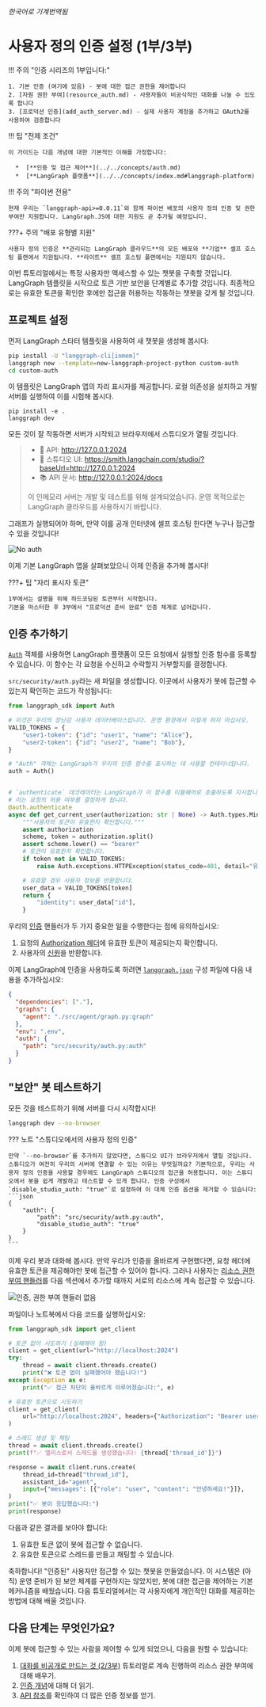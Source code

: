 _한국어로 기계번역됨_

# 사용자 정의 인증 설정 (1부/3부)

!!! 주의 "인증 시리즈의 1부입니다:"

    1. 기본 인증 (여기에 있음) - 봇에 대한 접근 권한을 제어합니다
    2. [자원 권한 부여](resource_auth.md) - 사용자들이 비공식적인 대화를 나눌 수 있도록 합니다
    3. [프로덕션 인증](add_auth_server.md) - 실제 사용자 계정을 추가하고 OAuth2를 사용하여 검증합니다

!!! 팁 "전제 조건"

    이 가이드는 다음 개념에 대한 기본적인 이해를 가정합니다:

      *  [**인증 및 접근 제어**](../../concepts/auth.md)
      *  [**LangGraph 플랫폼**](../../concepts/index.md#langgraph-platform)

!!! 주의 "파이썬 전용"

    현재 우리는 `langgraph-api>=0.0.11`와 함께 파이썬 배포의 사용자 정의 인증 및 권한 부여만 지원합니다. LangGraph.JS에 대한 지원도 곧 추가될 예정입니다.


???+ 주의 "배포 유형별 지원"

    사용자 정의 인증은 **관리되는 LangGraph 클라우드**의 모든 배포와 **기업** 셀프 호스팅 플랜에서 지원됩니다. **라이트** 셀프 호스팅 플랜에서는 지원되지 않습니다.

이번 튜토리얼에서는 특정 사용자만 액세스할 수 있는 챗봇을 구축할 것입니다. LangGraph 템플릿을 시작으로 토큰 기반 보안을 단계별로 추가할 것입니다. 최종적으로는 유효한 토큰을 확인한 후에만 접근을 허용하는 작동하는 챗봇을 갖게 될 것입니다.

## 프로젝트 설정

먼저 LangGraph 스타터 템플릿을 사용하여 새 챗봇을 생성해 봅시다:

```bash
pip install -U "langgraph-cli[inmem]"
langgraph new --template=new-langgraph-project-python custom-auth
cd custom-auth
```

이 템플릿은 LangGraph 앱의 자리 표시자를 제공합니다. 로컬 의존성을 설치하고 개발 서버를 실행하여 이를 시험해 봅시다.
```shell
pip install -e .
langgraph dev
```
모든 것이 잘 작동하면 서버가 시작되고 브라우저에서 스튜디오가 열릴 것입니다.

> - 🚀 API: http://127.0.0.1:2024
> - 🎨 스튜디오 UI: https://smith.langchain.com/studio/?baseUrl=http://127.0.0.1:2024
> - 📚 API 문서: http://127.0.0.1:2024/docs
> 
> 이 인메모리 서버는 개발 및 테스트를 위해 설계되었습니다.
> 운영 목적으로는 LangGraph 클라우드를 사용하시기 바랍니다.

그래프가 실행되어야 하며, 만약 이를 공개 인터넷에 셀프 호스팅 한다면 누구나 접근할 수 있을 것입니다!

![No auth](./img/no_auth.png)

이제 기본 LangGraph 앱을 살펴보았으니 이제 인증을 추가해 봅시다! 

???+ 팁 "자리 표시자 토큰"
    
    1부에서는 설명을 위해 하드코딩된 토큰부터 시작합니다.
    기본을 마스터한 후 3부에서 "프로덕션 준비 완료" 인증 체계로 넘어갑니다.


## 인증 추가하기

[`Auth`](../../cloud/reference/sdk/python_sdk_ref.md#langgraph_sdk.auth.Auth) 객체를 사용하면 LangGraph 플랫폼이 모든 요청에서 실행할 인증 함수를 등록할 수 있습니다. 이 함수는 각 요청을 수신하고 수락할지 거부할지를 결정합니다.

`src/security/auth.py`라는 새 파일을 생성합니다. 이곳에서 사용자가 봇에 접근할 수 있는지 확인하는 코드가 작성됩니다:

```python hl_lines="10 15-16" title="src/security/auth.py"
from langgraph_sdk import Auth

# 이것은 우리의 장난감 사용자 데이터베이스입니다. 운영 환경에서 이렇게 하지 마십시오.
VALID_TOKENS = {
    "user1-token": {"id": "user1", "name": "Alice"},
    "user2-token": {"id": "user2", "name": "Bob"},
}

# "Auth" 객체는 LangGraph가 우리의 인증 함수를 표시하는 데 사용할 컨테이너입니다.
auth = Auth()


# `authenticate` 데코레이터는 LangGraph가 이 함수를 미들웨어로 호출하도록 지시합니다.
# 이는 요청의 허용 여부를 결정하게 됩니다.
@auth.authenticate
async def get_current_user(authorization: str | None) -> Auth.types.MinimalUserDict:
    """사용자의 토큰이 유효한지 확인합니다."""
    assert authorization
    scheme, token = authorization.split()
    assert scheme.lower() == "bearer"
    # 토큰이 유효한지 확인합니다.
    if token not in VALID_TOKENS:
        raise Auth.exceptions.HTTPException(status_code=401, detail="유효하지 않은 토큰")

    # 유효할 경우 사용자 정보를 반환합니다.
    user_data = VALID_TOKENS[token]
    return {
        "identity": user_data["id"],
    }
```

우리의 [인증](../../cloud/reference/sdk/python_sdk_ref.md#langgraph_sdk.auth.Auth.authenticate) 핸들러가 두 가지 중요한 일을 수행한다는 점에 유의하십시오:

1. 요청의 [Authorization 헤더](https://developer.mozilla.org/en-US/docs/Web/HTTP/Headers/Authorization)에 유효한 토큰이 제공되는지 확인합니다.
2. 사용자의 [신원](../../cloud/reference/sdk/python_sdk_ref.md#langgraph_sdk.auth.types.MinimalUserDict)을 반환합니다.

이제 LangGraph에 인증을 사용하도록 하려면 [`langgraph.json`](../../cloud/reference/cli.md#configuration-file) 구성 파일에 다음 내용을 추가하십시오:

```json hl_lines="7-9" title="langgraph.json"
{
  "dependencies": ["."],
  "graphs": {
    "agent": "./src/agent/graph.py:graph"
  },
  "env": ".env",
  "auth": {
    "path": "src/security/auth.py:auth"
  }
}
```

## "보안" 봇 테스트하기

모든 것을 테스트하기 위해 서버를 다시 시작합시다!

```bash
langgraph dev --no-browser
```

??? 노트 "스튜디오에서의 사용자 정의 인증"

    만약 `--no-browser`를 추가하지 않았다면, 스튜디오 UI가 브라우저에서 열릴 것입니다. 스튜디오가 여전히 우리의 서버에 연결할 수 있는 이유는 무엇일까요? 기본적으로, 우리는 사용자 정의 인증을 사용할 경우에도 LangGraph 스튜디오의 접근을 허용합니다. 이는 스튜디오에서 봇을 쉽게 개발하고 테스트할 수 있게 합니다. 인증 구성에서 `disable_studio_auth: "true"`로 설정하여 이 대체 인증 옵션을 제거할 수 있습니다:
    ```json
    {
        "auth": {
            "path": "src/security/auth.py:auth",
            "disable_studio_auth": "true"
        }
    }
    ```

이제 우리 봇과 대화해 봅시다. 만약 우리가 인증을 올바르게 구현했다면, 요청 헤더에 유효한 토큰을 제공해야만 봇에 접근할 수 있어야 합니다. 그러나 사용자는 [리소스 권한 부여 핸들러](../../concepts/auth.md#resource-authorization)를 다음 섹션에서 추가할 때까지 서로의 리소스에 계속 접근할 수 있습니다.

![인증, 권한 부여 핸들러 없음](./img/authentication.png)

파일이나 노트북에서 다음 코드를 실행하십시오:

```python
from langgraph_sdk import get_client

# 토큰 없이 시도하기 (실패해야 함)
client = get_client(url="http://localhost:2024")
try:
    thread = await client.threads.create()
    print("❌ 토큰 없이 실패했어야 했습니다!")
except Exception as e:
    print("✅ 접근 차단이 올바르게 이루어졌습니다:", e)

# 유효한 토큰으로 시도하기
client = get_client(
    url="http://localhost:2024", headers={"Authorization": "Bearer user1-token"}
)

# 스레드 생성 및 채팅
thread = await client.threads.create()
print(f"✅ 앨리스로서 스레드를 생성했습니다: {thread['thread_id']}")

response = await client.runs.create(
    thread_id=thread["thread_id"],
    assistant_id="agent",
    input={"messages": [{"role": "user", "content": "안녕하세요!"}]},
)
print("✅ 봇이 응답했습니다:")
print(response)
```

다음과 같은 결과를 보아야 합니다:

1. 유효한 토큰 없이 봇에 접근할 수 없습니다.
2. 유효한 토큰으로 스레드를 만들고 채팅할 수 있습니다.

축하합니다! "인증된" 사용자만 접근할 수 있는 챗봇을 만들었습니다. 이 시스템은 (아직) 운영 준비가 된 보안 체계를 구현하지는 않았지만, 봇에 대한 접근을 제어하는 기본 메커니즘을 배웠습니다. 다음 튜토리얼에서는 각 사용자에게 개인적인 대화를 제공하는 방법에 대해 배울 것입니다.

## 다음 단계는 무엇인가요?

이제 봇에 접근할 수 있는 사람을 제어할 수 있게 되었으니, 다음을 원할 수 있습니다:

1. [대화를 비공개로 만드는 것 (2/3부)](resource_auth.md) 튜토리얼로 계속 진행하여 리소스 권한 부여에 대해 배우기.
2. [인증 개념](../../concepts/auth.md)에 대해 더 읽기.
3. [API 참조](../../cloud/reference/sdk/python_sdk_ref.md)를 확인하여 더 많은 인증 정보를 얻기.